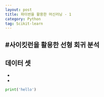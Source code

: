 ```yaml
---
layout: post
title: 파이썬을 활용한 머신러닝 - 1
category: Python
tag: Scikit-learn
---
```


#사이킷런을 활용한 선형 회귀 분석
------------------------------------------------
## 데이터 셋
  * [OECD 웹사이트, Better Life Index]: ../datasets/180807/lifesat/oecd_bli_2015.csv
  * [IMF 웹사이트, 1인당 GDP 통계]: ../datasets/180807/lifesat/gdp_per_capita.csv


```python
print('hello')
```